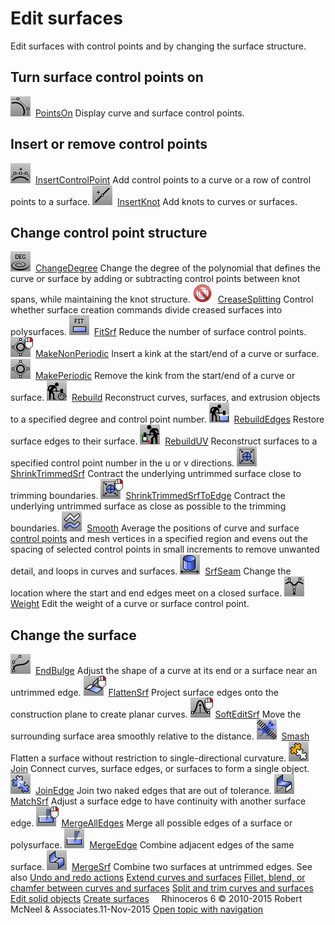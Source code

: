 ---
---


# Edit surfaces
Edit surfaces with control points and by changing the surface structure.

## Turn surface control points on
![images/pointson.png](images/pointson.png) [PointsOn](pointson.html) 
Display curve and surface control points.

## Insert or remove control points
![images/insertcontrolpoint.png](images/insertcontrolpoint.png) [InsertControlPoint](insertcontrolpoint.html) 
Add control points to a curve or a row of control points to a surface.
![images/insertknot.png](images/insertknot.png) [InsertKnot](insertknot.html) 
Add knots to curves or surfaces.

## Change control point structure
![images/changedegree.png](images/changedegree.png) [ChangeDegree](changedegree.html) 
Change the degree of the polynomial that defines the curve or surface by adding or subtracting control points between knot spans, while maintaining the knot structure.
![images/-no-toolbar-button.png](images/-no-toolbar-button.png) [CreaseSplitting](creasesplitting.html) 
Control whether surface creation commands divide creased surfaces into polysurfaces.
![images/fitsrf.png](images/fitsrf.png) [FitSrf](fitsrf.html) 
Reduce the number of surface control points.
![images/makenonperiodic.png](images/makenonperiodic.png) [MakeNonPeriodic](makeperiodic.html#makenonperiodic) 
Insert a kink at the start/end of a curve or surface.
![images/makeperiodic.png](images/makeperiodic.png) [MakePeriodic](makeperiodic.html) 
Remove the kink from the start/end of a curve or surface.
![images/rebuild.png](images/rebuild.png) [Rebuild](rebuild.html) 
Reconstruct curves, surfaces, and extrusion objects to a specified degree and control point number.
![images/rebuildedges.png](images/rebuildedges.png) [RebuildEdges](rebuildedges.html) 
Restore surface edges to their surface.
![images/rebuilduv.png](images/rebuilduv.png) [RebuildUV](rebuilduv.html) 
Reconstruct surfaces to a specified control point number in the u or v&#160;directions.
![images/shrinktrimmedsrf.png](images/shrinktrimmedsrf.png) [ShrinkTrimmedSrf](shrinktrimmedsrf.html) 
Contract the underlying untrimmed surface close to trimming boundaries.
![images/shrinktrimmedsrftoedge.png](images/shrinktrimmedsrftoedge.png) [ShrinkTrimmedSrfToEdge](shrinktrimmedsrf.html#shrinktrimmedsrftoedge) 
Contract the underlying untrimmed surface as close as possible to the trimming boundaries.
![images/smooth.png](images/smooth.png) [Smooth](smooth.html) 
Average the positions of curve and surface [control points](controlpoint.html) and mesh vertices in a specified region and evens out the spacing of selected control points in small increments to remove unwanted detail, and loops in curves and surfaces.
![images/srfseam.png](images/srfseam.png) [SrfSeam](srfseam.html) 
Change the location where the start and end edges meet on a closed surface.
![images/weight.png](images/weight.png) [Weight](weight.html) 
Edit the weight of a curve or surface control point.

## Change the surface
![images/endbulge.png](images/endbulge.png) [EndBulge](endbulge.html) 
Adjust the shape of a curve at its end or a surface near an untrimmed edge.
![images/flattensrf.png](images/flattensrf.png) [FlattenSrf](flattensrf.html) 
Project surface edges onto the construction plane to create planar curves.
![images/softeditsrf.png](images/softeditsrf.png) [SoftEditSrf](softeditsrf.html) 
Move the surrounding surface area smoothly relative to the distance.
![images/smash.png](images/smash.png) [Smash](smash.html) 
Flatten a surface without restriction to single-directional curvature.
![images/join.png](images/join.png) [Join](join.html) 
Connect curves, surface edges, or surfaces to form a single object.
![images/joinedge.png](images/joinedge.png) [JoinEdge](joinedge.html) 
Join two naked edges that are out of tolerance.
![images/matchsrf.png](images/matchsrf.png) [MatchSrf](matchsrf.html) 
Adjust a surface edge to have continuity with another surface edge.
![images/mergealledges.png](images/mergealledges.png) [MergeAllEdges](mergealledges.html) 
Merge all possible edges of a surface or polysurface.
![images/mergeedge.png](images/mergeedge.png) [MergeEdge](mergeedge.html) 
Combine adjacent edges of the same surface.
![images/mergesrf.png](images/mergesrf.png) [MergeSrf](mergesrf.html) 
Combine two surfaces at untrimmed edges.
See also
 [Undo and redo actions](sak-undo.html) 
 [Extend curves and surfaces](sak-extend.html) 
 [Fillet, blend, or chamfer between curves and surfaces](sak-fillet-blend-chamfer.html) 
 [Split and trim curves and surfaces](sak-splittrim.html) 
 [Edit solid objects](sak-solidtools.html) 
 [Create surfaces](sak-surface.html) 
&#160;
&#160;
Rhinoceros 6 © 2010-2015 Robert McNeel &amp; Associates.11-Nov-2015
 [Open topic with navigation](sak-surfacetools.html) 

